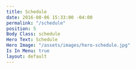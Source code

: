 ```yaml
---
title: Schedule
date: 2016-08-06 15:33:00 -04:00
permalink: "/schedule"
position: 5
Body Class: schedule
Hero Text: Schedule
Hero Image: "/assets/images/hero-schedule.jpg"
Is In Menu: true
layout: default
---
```



